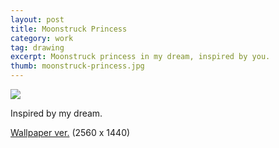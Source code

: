 ```yaml
---
layout: post
title: Moonstruck Princess
category: work
tag: drawing
excerpt: Moonstruck princess in my dream, inspired by you.
thumb: moonstruck-princess.jpg
---
```


<p><img src="{{ site.file }}/moonstruck-princess.jpg"></p>

<div class=txt>
<p>Inspired by my dream.</p>

<p class=download><a href="{{ site.file }}/moonstruck-princess-wallpaper.png">Wallpaper ver.</a> (2560 x 1440)</p>
</div>